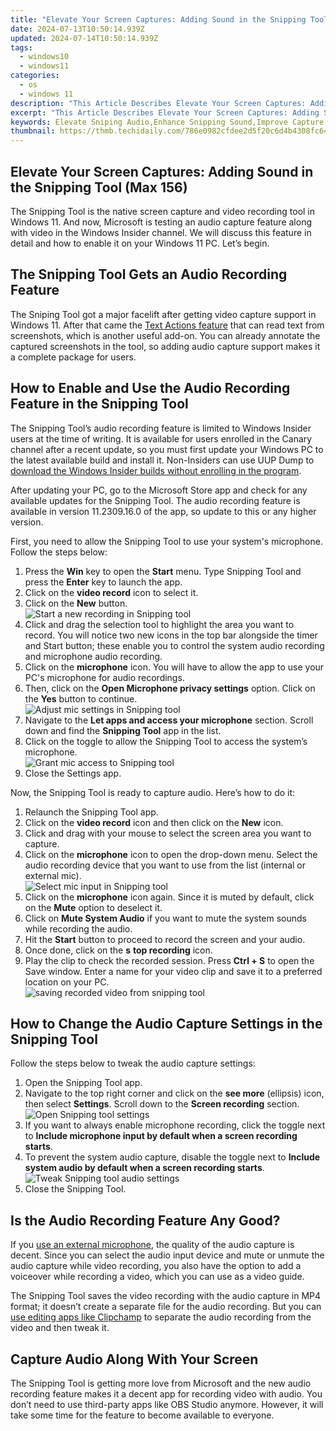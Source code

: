 ```yaml
---
title: "Elevate Your Screen Captures: Adding Sound in the Snipping Tool (Max 156)"
date: 2024-07-13T10:50:14.939Z
updated: 2024-07-14T10:50:14.939Z
tags:
  - windows10
  - windows11
categories:
  - os
  - windows 11
description: "This Article Describes Elevate Your Screen Captures: Adding Sound in the Snipping Tool (Max 156)"
excerpt: "This Article Describes Elevate Your Screen Captures: Adding Sound in the Snipping Tool (Max 156)"
keywords: Elevate Sniping Audio,Enhance Snipping Sound,Improve Capture Audio,Optimize Screen Audio,Boost Snipe Tone,Upgrade Video Noise,Amplify Capture Wave
thumbnail: https://thmb.techidaily.com/786e0982cfdee2d5f20c6d4b4308fc64b7f3b17fc6a8a55e95bfdc13a652344b.jpg
---
```


## Elevate Your Screen Captures: Adding Sound in the Snipping Tool (Max 156)

 The Snipping Tool is the native screen capture and video recording tool in Windows 11\. And now, Microsoft is testing an audio capture feature along with video in the Windows Insider channel. We will discuss this feature in detail and how to enable it on your Windows 11 PC. Let’s begin.

## The Snipping Tool Gets an Audio Recording Feature

 The Sniping Tool got a major facelift after getting video capture support in Windows 11\. After that came the [Text Actions feature](https://www.makeuseof.com/text-actions-snipping-tool-windows-11/) that can read text from screenshots, which is another useful add-on. You can already annotate the captured screenshots in the tool, so adding audio capture support makes it a complete package for users.

## How to Enable and Use the Audio Recording Feature in the Snipping Tool

 The Snipping Tool’s audio recording feature is limited to Windows Insider users at the time of writing. It is available for users enrolled in the Canary channel after a recent update, so you must first update your Windows PC to the latest available build and install it. Non-Insiders can use UUP Dump to [download the Windows Insider builds without enrolling in the program](https://www.makeuseof.com/windows-11-download-insider-iso-without-insider-program/).

 After updating your PC, go to the Microsoft Store app and check for any available updates for the Snipping Tool. The audio recording feature is available in version 11.2309.16.0 of the app, so update to this or any higher version.

 First, you need to allow the Snipping Tool to use your system's microphone. Follow the steps below:

1. Press the **Win** key to open the **Start** menu. Type Snipping Tool and press the **Enter** key to launch the app.
2. Click on the **video record** icon to select it.
3. Click on the **New** button.  
![Start a new recording in Snipping tool](https://static1.makeuseofimages.com/wordpress/wp-content/uploads/2023/10/start-a-new-recording-in-snipping-tool.jpg)
4. Click and drag the selection tool to highlight the area you want to record. You will notice two new icons in the top bar alongside the timer and Start button; these enable you to control the system audio recording and microphone audio recording.
5. Click on the **microphone** icon. You will have to allow the app to use your PC's microphone for audio recordings.
6. Then, click on the **Open Microphone privacy settings** option. Click on the **Yes** button to continue.  
![Adjust mic settings in Snipping tool](https://static1.makeuseofimages.com/wordpress/wp-content/uploads/2023/10/adjust-mic-settings-in-snipping-tool.jpg)
7. Navigate to the **Let apps and access your microphone** section. Scroll down and find the **Snipping Tool** app in the list.
8. Click on the toggle to allow the Snipping Tool to access the system’s microphone.  
![Grant mic access to Snipping tool](https://static1.makeuseofimages.com/wordpress/wp-content/uploads/2023/10/grant-mic-access-to-snipping-tool.jpg)
9. Close the Settings app.

 Now, the Snipping Tool is ready to capture audio. Here’s how to do it:

1. Relaunch the Snipping Tool app.
2. Click on the **video record** icon and then click on the **New** icon.
3. Click and drag with your mouse to select the screen area you want to capture.
4. Click on the **microphone** icon to open the drop-down menu. Select the audio recording device that you want to use from the list (internal or external mic).  
![Select mic input in Snipping tool](https://static1.makeuseofimages.com/wordpress/wp-content/uploads/2023/10/select-mic-input-in-snipping-tool.jpg)
5. Click on the **microphone** icon again. Since it is muted by default, click on the **Mute** option to deselect it.
6. Click on **Mute System Audio** if you want to mute the system sounds while recording the audio.
7. Hit the **Start** button to proceed to record the screen and your audio.
8. Once done, click on the **s** **top recording** icon.
9. Play the clip to check the recorded session. Press **Ctrl + S** to open the Save window. Enter a name for your video clip and save it to a preferred location on your PC.  
![saving recorded video from snipping tool](https://static1.makeuseofimages.com/wordpress/wp-content/uploads/2023/10/saving-recorded-video-from-snipping-tool.jpg)

## How to Change the Audio Capture Settings in the Snipping Tool

 Follow the steps below to tweak the audio capture settings:

1. Open the Snipping Tool app.
2. Navigate to the top right corner and click on the **see more** (ellipsis) icon, then select **Settings**. Scroll down to the **Screen recording** section.  
![Open Snipping tool settings](https://static1.makeuseofimages.com/wordpress/wp-content/uploads/2023/10/open-snipping-tool-settings.jpg)
3. If you want to always enable microphone recording, click the toggle next to **Include microphone input by default when a screen recording starts**.
4. To prevent the system audio capture, disable the toggle next to **Include system audio by default when a screen recording starts**.  
![Tweak Snipping tool audio settings](https://static1.makeuseofimages.com/wordpress/wp-content/uploads/2023/10/tweak-snipping-tool-audio-settings.jpg)
5. Close the Snipping Tool.

## Is the Audio Recording Feature Any Good?

 If you [use an external microphone](https://www.makeuseof.com/questions-ask-before-buying-external-microphone/), the quality of the audio capture is decent. Since you can select the audio input device and mute or unmute the audio capture while video recording, you also have the option to add a voiceover while recording a video, which you can use as a video guide.

 The Snipping Tool saves the video recording with the audio capture in MP4 format; it doesn’t create a separate file for the audio recording. But you can [use editing apps like Clipchamp](https://www.makeuseof.com/windows-clipchamp-record-screen-camera/) to separate the audio recording from the video and then tweak it.

## Capture Audio Along With Your Screen

 The Snipping Tool is getting more love from Microsoft and the new audio recording feature makes it a decent app for recording video with audio. You don’t need to use third-party apps like OBS Studio anymore. However, it will take some time for the feature to become available to everyone.



<ins class="adsbygoogle"
      style="display:block"
      data-ad-client="ca-pub-7571918770474297"
      data-ad-slot="8358498916"
      data-ad-format="auto"
      data-full-width-responsive="true"></ins>

